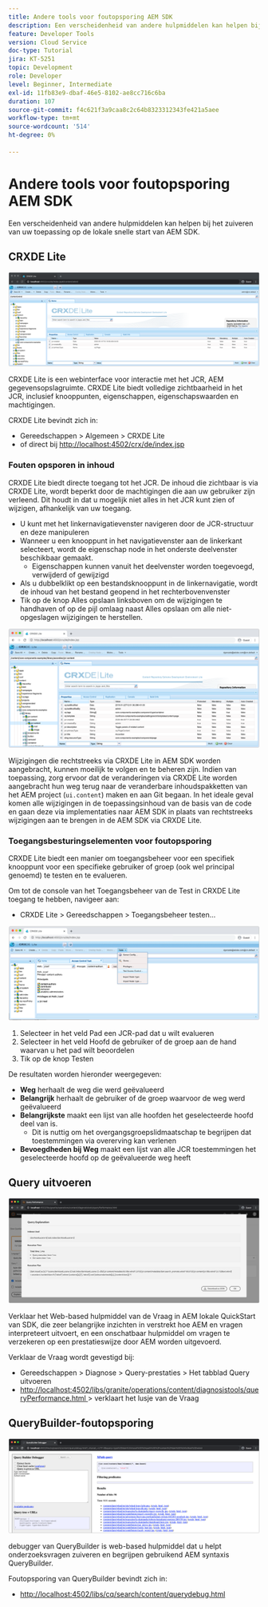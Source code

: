 ```yaml
---
title: Andere tools voor foutopsporing AEM SDK
description: Een verscheidenheid van andere hulpmiddelen kan helpen bij het zuiveren van de lokale snelle start van AEM SDK.
feature: Developer Tools
version: Cloud Service
doc-type: Tutorial
jira: KT-5251
topic: Development
role: Developer
level: Beginner, Intermediate
exl-id: 11fb83e9-dbaf-46e5-8102-ae8cc716c6ba
duration: 107
source-git-commit: f4c621f3a9caa8c2c64b8323312343fe421a5aee
workflow-type: tm+mt
source-wordcount: '514'
ht-degree: 0%

---
```


# Andere tools voor foutopsporing AEM SDK

Een verscheidenheid van andere hulpmiddelen kan helpen bij het zuiveren van uw toepassing op de lokale snelle start van AEM SDK.

## CRXDE Lite

![CRXDE Lite](./assets/other-tools/crxde-lite.png)

CRXDE Lite is een webinterface voor interactie met het JCR, AEM gegevensopslagruimte. CRXDE Lite biedt volledige zichtbaarheid in het JCR, inclusief knooppunten, eigenschappen, eigenschapswaarden en machtigingen.

CRXDE Lite bevindt zich in:

+ Gereedschappen > Algemeen > CRXDE Lite
+ of direct bij [ http://localhost:4502/crx/de/index.jsp](http://localhost:4502/crx/de/index.jsp)

### Fouten opsporen in inhoud

CRXDE Lite biedt directe toegang tot het JCR. De inhoud die zichtbaar is via CRXDE Lite, wordt beperkt door de machtigingen die aan uw gebruiker zijn verleend. Dit houdt in dat u mogelijk niet alles in het JCR kunt zien of wijzigen, afhankelijk van uw toegang.

+ U kunt met het linkernavigatievenster navigeren door de JCR-structuur en deze manipuleren
+ Wanneer u een knooppunt in het navigatievenster aan de linkerkant selecteert, wordt de eigenschap node in het onderste deelvenster beschikbaar gemaakt.
   + Eigenschappen kunnen vanuit het deelvenster worden toegevoegd, verwijderd of gewijzigd
+ Als u dubbelklikt op een bestandsknooppunt in de linkernavigatie, wordt de inhoud van het bestand geopend in het rechterbovenvenster
+ Tik op de knop Alles opslaan linksboven om de wijzigingen te handhaven of op de pijl omlaag naast Alles opslaan om alle niet-opgeslagen wijzigingen te herstellen.

![ CRXDE Lite - het Zuiveren Inhoud ](./assets/other-tools/crxde-lite__debugging-content.png)

Wijzigingen die rechtstreeks via CRXDE Lite in AEM SDK worden aangebracht, kunnen moeilijk te volgen en te beheren zijn. Indien van toepassing, zorg ervoor dat de veranderingen via CRXDE Lite worden aangebracht hun weg terug naar de veranderbare inhoudspakketten van het AEM project (`ui.content`) maken en aan Git begaan. In het ideale geval komen alle wijzigingen in de toepassingsinhoud van de basis van de code en gaan deze via implementaties naar AEM SDK in plaats van rechtstreeks wijzigingen aan te brengen in de AEM SDK via CRXDE Lite.

### Toegangsbesturingselementen voor foutopsporing

CRXDE Lite biedt een manier om toegangsbeheer voor een specifiek knooppunt voor een specifieke gebruiker of groep (ook wel principal genoemd) te testen en te evalueren.

Om tot de console van het Toegangsbeheer van de Test in CRXDE Lite toegang te hebben, navigeer aan:

+ CRXDE Lite > Gereedschappen > Toegangsbeheer testen...

![ CRXDE Lite - de Controle van de Toegang van de Test ](./assets/other-tools/crxde-lite__test-access-control.png)

1. Selecteer in het veld Pad een JCR-pad dat u wilt evalueren
1. Selecteer in het veld Hoofd de gebruiker of de groep aan de hand waarvan u het pad wilt beoordelen
1. Tik op de knop Testen

De resultaten worden hieronder weergegeven:

+ __Weg__ herhaalt de weg die werd geëvalueerd
+ __Belangrijk__ herhaalt de gebruiker of de groep waarvoor de weg werd geëvalueerd
+ __Belangrijkste__ maakt een lijst van alle hoofden het geselecteerde hoofd deel van is.
   + Dit is nuttig om het overgangsgroepslidmaatschap te begrijpen dat toestemmingen via overerving kan verlenen
+ __Bevoegdheden bij Weg__ maakt een lijst van alle JCR toestemmingen het geselecteerde hoofd op de geëvalueerde weg heeft

## Query uitvoeren

![ verklaart Vraag ](./assets/other-tools/explain-query.png)

Verklaar het Web-based hulpmiddel van de Vraag in AEM lokale QuickStart van SDK, die zeer belangrijke inzichten in verstrekt hoe AEM en vragen interpreteert uitvoert, en een onschatbaar hulpmiddel om vragen te verzekeren op een prestatieswijze door AEM worden uitgevoerd.

Verklaar de Vraag wordt gevestigd bij:

+ Gereedschappen > Diagnose > Query-prestaties > Het tabblad Query uitvoeren
+ [ http://localhost:4502/libs/granite/operations/content/diagnosistools/queryPerformance.html ](http://localhost:4502/libs/granite/operations/content/diagnosistools/queryPerformance.html) > verklaart het lusje van de Vraag

## QueryBuilder-foutopsporing

![ Foutopsporing QueryBuilder ](./assets/other-tools/query-debugger.png)

debugger van QueryBuilder is web-based hulpmiddel dat u helpt onderzoeksvragen zuiveren en begrijpen gebruikend AEM [ ](https://experienceleague.adobe.com/docs/experience-manager-65/developing/platform/query-builder/querybuilder-api.html) syntaxis QueryBuilder.

Foutopsporing van QueryBuilder bevindt zich in:

+ [ http://localhost:4502/libs/cq/search/content/querydebug.html](http://localhost:4502/libs/cq/search/content/querydebug.html)
